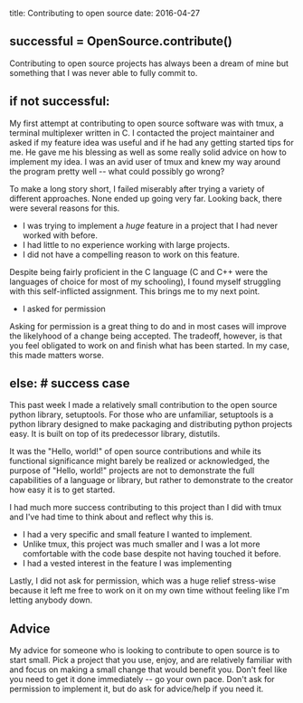 title: Contributing to open source
date: 2016-04-27

## successful = OpenSource.contribute()
Contributing to open source projects has always been a dream of mine but
something that I was never able to fully commit to.

## if not successful:

My first attempt at contributing to open source software was with tmux, a
terminal multiplexer written in C. I contacted the project maintainer and asked
if my feature idea was useful and if he had any getting started tips for me. He
gave me his blessing as well as some really solid advice on how to implement my
idea. I was an avid user of tmux and knew my way around the program pretty well
 -- what could possibly go wrong?

To make a long story short, I failed miserably after trying a variety of
different approaches. None ended up going very far. Looking back, there were
several reasons for this.

* I was trying to implement a *huge* feature in a project that I had never
  worked with before.
* I had little to no experience working with large projects.
* I did not have a compelling reason to work on this feature.

Despite being fairly proficient in the C language (C and C++ were the languages
of choice for most of my schooling), I found myself struggling with this
self-inflicted assignment. This brings me to my next point.

* I asked for permission

Asking for permission is a great thing to do and in most cases will improve the
likelyhood of a change being accepted. The tradeoff, however, is that you feel
obligated to work on and finish what has been started. In my case, this made
matters worse.

## else:  # success case

This past week I made a relatively small contribution to the open source python
library, setuptools. For those who are unfamiliar, setuptools is a python
library designed to make packaging and distributing python projects easy. It is
built on top of its predecessor library, distutils.

It was the "Hello, world!" of open source contributions and while its
functional significance might barely be realized or acknowledged, the purpose
of "Hello, world!" projects are not to demonstrate the full capabilities of a
language or library, but rather to demonstrate to the creator how easy it is to
get started.

I had much more success contributing to this project than I did with tmux and
I've had time to think about and reflect why this is.

* I had a very specific and small feature I wanted to implement.
* Unlike tmux, this project was much smaller and I was a lot more comfortable
  with the code base despite not having touched it before.
* I had a vested interest in the feature I was implementing

Lastly, I did not ask for permission, which was a huge relief stress-wise
because it left me free to work on it on my own time without feeling like I'm
letting anybody down.

## Advice
My advice for someone who is looking to contribute to open source is to start
small. Pick a project that you use, enjoy, and are relatively familiar with and
focus on making a small change that would benefit you. Don't feel like you need
to get it done immediately -- go your own pace. Don't ask for permission
to implement it, but do ask for advice/help if you need it.

